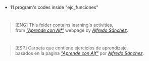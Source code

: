 * 11 program's codes inside "ejc_funciones"
#
> [ENG] This folder contains learning's activities,  
> from _["Aprende con Alf"](https://aprendeconalf.es/docencia/python/ejercicios)_ webpage by _[Alfredo Sánchez](https://github.com/asalber)_.
#

#
> [ESP] Carpeta que contiene ejercicios de aprendizaje,  
> basados en la pagina _["Aprende con Alf"](https://aprendeconalf.es/docencia/python/ejercicios)_ por _[Alfredo Sánchez](https://github.com/asalber)_.
#

